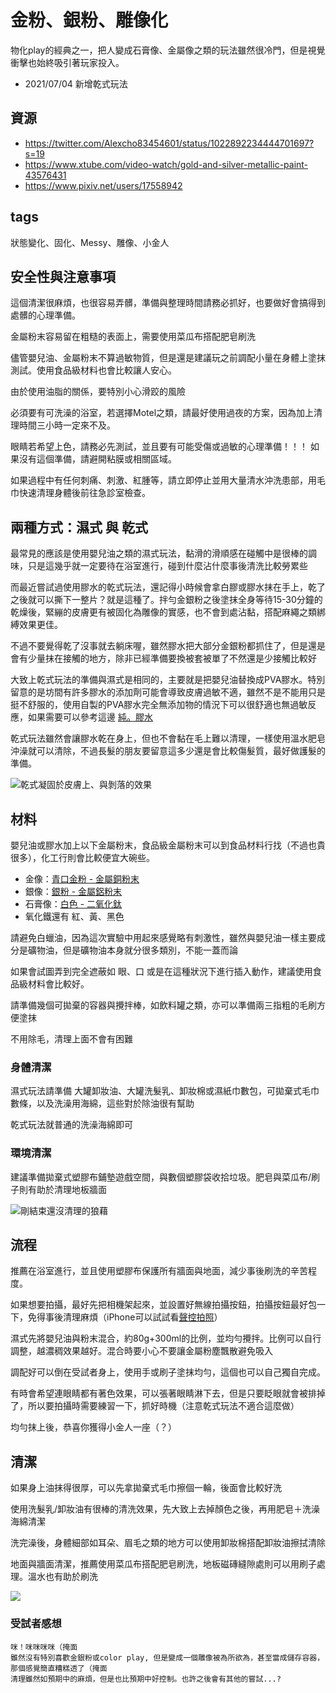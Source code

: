 金粉、銀粉、雕像化
====
物化play的經典之一，把人變成石膏像、金屬像之類的玩法雖然很冷門，但是視覺衝擊也始終吸引著玩家投入。

* 2021/07/04 新增乾式玩法

## 資源
* <https://twitter.com/Alexcho83454601/status/1022892234444701697?s=19>
* <https://www.xtube.com/video-watch/gold-and-silver-metallic-paint-43576431>
* <https://www.pixiv.net/users/17558942>

## tags
狀態變化、固化、Messy、雕像、小金人


## 安全性與注意事項
這個清潔很麻煩，也很容易弄髒，準備與整理時間請務必抓好，也要做好會搞得到處髒的心理準備。

金屬粉末容易留在粗糙的表面上，需要使用菜瓜布搭配肥皂刷洗

儘管嬰兒油、金屬粉末不算過敏物質，但是還是建議玩之前調配小量在身體上塗抹測試。使用食品級材料也會比較讓人安心。

由於使用油脂的關係，要特別小心滑跤的風險

必須要有可洗澡的浴室，若選擇Motel之類，請最好使用過夜的方案，因為加上清理時間三小時一定來不及。

眼睛若希望上色，請務必先測試，並且要有可能受傷或過敏的心理準備！！！ 如果沒有這個準備，請避開粘膜或相關區域。

如果過程中有任何刺痛、刺激、紅腫等，請立即停止並用大量清水沖洗患部，用毛巾快速清理身體後前往急診室檢查。


## 兩種方式：濕式 與 乾式
最常見的應該是使用嬰兒油之類的濕式玩法，黏滑的滑順感在碰觸中是很棒的調味，只是這幾乎就一定要待在浴室進行，碰到什麼沾什麼事後清洗比較勞累些

而最近嘗試過使用膠水的乾式玩法，還記得小時候會拿白膠或膠水抹在手上，乾了之後就可以撕下一整片？就是這種了。拌勻金銀粉之後塗抹全身等待15-30分鐘的乾燥後，緊繃的皮膚更有被固化為雕像的實感，也不會到處沾黏，搭配麻繩之類綁縛效果更佳。

不過不要覺得乾了沒事就去躺床喔，雖然膠水把大部分金銀粉都抓住了，但是還是會有少量抹在接觸的地方，除非已經準備要換被套被單了不然還是少接觸比較好

大致上乾式玩法的準備與濕式是相同的，主要就是把嬰兒油替換成PVA膠水。特別留意的是坊間有許多膠水的添加劑可能會導致皮膚過敏不適，雖然不是不能用只是挺不舒服的，使用自製的PVA膠水完全無添加物的情況下可以很舒適也無過敏反應，如果需要可以參考這邊 [純。膠水](http://stickysli.me/shop.html#pva-glue)

乾式玩法雖然會讓膠水乾在身上，但也不會黏在毛上難以清理，一樣使用溫水肥皂沖澡就可以清除，不過長髮的朋友要留意這多少還是會比較傷髮質，最好做護髮的準備。

![乾式凝固於皮膚上、與剝落的效果](img/silver_state_dry.png)

## 材料
嬰兒油或膠水加上以下金屬粉末，食品級金屬粉末可以到食品材料行找（不過也貴很多），化工行則會比較便宜大碗些。

- 金像：[青口金粉 - 金屬銅粉末](https://shop.dechemical.com.tw/product.php?pid_for_show=6403&category_sn=516)
- 銀像：[銀粉 - 金屬鋁粉末](https://shop.dechemical.com.tw/product.php?pid_for_show=4036)
- 石膏像：[白色 - 二氧化鈦](https://shop.dechemical.com.tw/product.php?pid_for_show=3593)
- 氧化鐵還有 紅、黃、黑色

請避免白蠟油，因為這次實驗中用起來感覺略有刺激性，雖然與嬰兒油一樣主要成分是礦物油，但是礦物油本身就分很多類別，不能一蓋而論

如果會試圖弄到完全遮蔽如 眼、口 或是在這種狀況下進行插入動作，建議使用食品級材料會比較好。

請準備幾個可拋棄的容器與攪拌棒，如飲料罐之類，亦可以準備兩三指粗的毛刷方便塗抹

不用除毛，清理上面不會有困難

### 身體清潔
濕式玩法請準備 大罐卸妝油、大罐洗髮乳、卸妝棉或濕紙巾數包，可拋棄式毛巾數條，以及洗澡用海綿，這些對於除油很有幫助

乾式玩法就普通的洗澡海綿即可

### 環境清潔
建議準備拋棄式塑膠布鋪墊遊戲空間，與數個塑膠袋收拾垃圾。肥皂與菜瓜布/刷子則有助於清理地板牆面

![剛結束還沒清理的狼藉](img/silver_state_clean.png)

## 流程
推薦在浴室進行，並且使用塑膠布保護所有牆面與地面，減少事後刷洗的辛苦程度。

如果想要拍攝，最好先把相機架起來，並設置好無線拍攝按鈕，拍攝按鈕最好包一下，免得事後清理麻煩（iPhone可以試試看[聲控拍照](https://www.dcard.tw/f/apple/p/234126093)）

濕式先將嬰兒油與粉末混合，約80g+300ml的比例，並均勻攪拌。比例可以自行調整，越濃稠效果越好。混合時要小心不要讓金屬粉塵飄散避免吸入

調配好可以倒在受試者身上，使用手或刷子塗抹均勻，這個也可以自己獨自完成。

有時會希望連眼睛都有著色效果，可以張著眼睛淋下去，但是只要眨眼就會被排掉了，所以要拍攝時需要練習一下，抓好時機（注意乾式玩法不適合這麼做）

均勻抹上後，恭喜你獲得小金人一座（？）


## 清潔
如果身上油抹得很厚，可以先拿拋棄式毛巾擦個一輪，後面會比較好洗

使用洗髮乳/卸妝油有很棒的清洗效果，先大致上去掉顏色之後，再用肥皂＋洗澡海綿清潔

洗完澡後，身體細部如耳朵、眉毛之類的地方可以使用卸妝棉搭配卸妝油擦拭清除

地面與牆面清潔，推薦使用菜瓜布搭配肥皂刷洗，地板磁磚縫隙處則可以用刷子處理。溫水也有助於刷洗

![](imgs/silver_state.png)

### 受試者感想
```
咪！咪咪咪咪（掩面
雖然沒有特別喜歡金銀粉或color play, 但是變成一個雕像被為所欲為，甚至當成儲存容器，那個感覺簡直糟糕透了（掩面
清理雖然如預期中的麻煩，但是也比預期中好控制。也許之後會有其他的嘗試...?
```